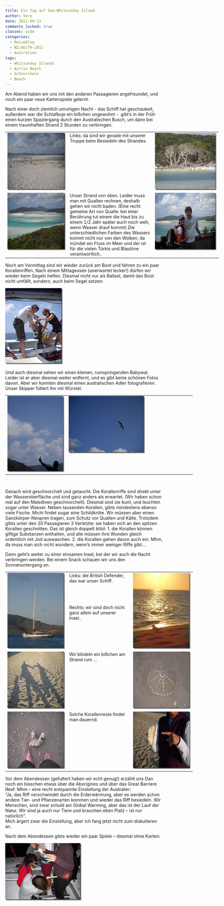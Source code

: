 ```yaml
---
title: Ein Tag auf See–Whitsunday Island
author: Vero
date: 2011-09-23
comments_locked: true
classes: wide
categories:
  - Reiseblog
  - NZ/AU/TH-2011
  - Australien
tags:
  - Whitsunday Islands
  - Airlie Beach
  - Schnorcheln
  - Beach
---
```


<p>Am Abend haben wir uns mit den anderen Passagieren angefreundet, und noch ein paar neue Kartenspiele gelernt.</p>
<p>Nach einer doch ziemlich unruhigen Nacht - das Schiff hat geschaukelt, au&szlig;erdem war die Schlafkoje ein bi&szlig;chen ungewohnt -&nbsp; gibt&rsquo;s in der Fr&uuml;h einen kurzen Spaziergang durch den Australischen Busch, um dann bei einem traumhaften Strand 2 Stunden zu verbringen.</p>
<table style="width: 683px;" border="0" cellspacing="0" cellpadding="2">
<tbody>
<tr>
<td valign="top" width="200"><a href="/assets/images/2011/09/DSCN3123.jpg"><img src="/assets/images/2011/09/DSCN3123_thumb.jpg" width="244" height="184" alt="DSCN3123" border="0" /></a></td>
<td valign="top" width="269">Links: da sind wir gerade mit unserer Truppe beim Besiedeln des Strandes. <br /> <br /> <br /> <br /> <br /> </td>
<td valign="top" width="212"><a href="/assets/images/2011/09/DSCN3140.jpg"><img src="/assets/images/2011/09/DSCN3140_thumb.jpg" width="244" height="184" alt="DSCN3140" border="0" /></a></td>
</tr>
<tr>
<td valign="top" width="200"><a href="/assets/images/2011/09/DSCN3148.jpg"><img src="/assets/images/2011/09/DSCN3148_thumb.jpg" width="244" height="184" alt="DSCN3148" border="0" /></a></td>
<td valign="top" width="269">Unser Strand von oben. Leider muss man mit Quallen rechnen, deshalb gehen wir nicht baden. (Eine recht gemeine Art von Qualle: bei einer Ber&uuml;hrung tut einem die Haut bis zu einem 1/2 Jahr sp&auml;ter auch noch weh, wenn Wasser drauf kommt) Die unterschiedlichen Farben des Wassers kommt nicht nur von den Wolken, da m&uuml;ndet ein Fluss im Meer und der ist f&uuml;r die vielen T&uuml;rkis und Blaut&ouml;ne verantworltich..</td>
<td valign="top" width="212"><a href="/assets/images/2011/09/DSCN3153.jpg"><img src="/assets/images/2011/09/DSCN3153_thumb.jpg" width="244" height="184" alt="DSCN3153" border="0" /></a></td>
</tr>
</tbody>
</table>
<p>Noch am Vormittag sind wir wieder zur&uuml;ck am Boot und fahren zu ein paar Korallenriffen. Nach einem Mittagessen (unerwartet lecker!) d&uuml;rfen wir wieder beim Segeln helfen. Diesmal nicht nur als Ballast, damit das Boot nicht umf&auml;llt, sondern, auch beim Segel setzen:</p>
<p><a href="/assets/images/2011/09/DSCN3172.jpg"><img src="/assets/images/2011/09/DSCN3172_thumb.jpg" width="184" height="244" alt="DSCN3172" border="0" /></a></p>
<p>Und auch diesmal sehen wir einen kleinen, rumspringenden Babywal. Leider ist er aber diesmal weiter entfernt, und es gibt keine sch&ouml;nen Fotos davon. Aber wir konnten diesmal einen australischen Adler fotografieren. Unser Skipper f&uuml;ttert ihn mit W&uuml;rstel:</p>
<table style="width: 600px;" border="0" cellspacing="0" cellpadding="2">
<tbody>
<tr>
<td valign="top" width="191"><a href="/assets/images/2011/09/DSCN3185_1.jpg"><img src="/assets/images/2011/09/DSCN3185_thumb_1.jpg" width="184" height="244" alt="DSCN3185" border="0" /></a></td>
<td valign="top" width="409"><a href="/assets/images/2011/09/DSCN3200.jpg"><img src="/assets/images/2011/09/DSCN3200_thumb.jpg" width="244" height="184" alt="DSCN3200" border="0" /></a></td>
</tr>
</tbody>
</table>
<p>&nbsp;</p>
<p>Danach wird geschnorchelt und getaucht. Die Korallenriffe sind direkt unter der Wasseroberfl&auml;che und sind ganz anders als erwartet. (Wir haben schon mal auf den Malediven geschnorchelt). Diesmal sind sie bunt, und leuchten sogar unter Wasser. Neben tausenden Korallen, gibts mindestens ebenso viele Fische. Michi findet sogar eine Schildkr&ouml;te. Wir m&uuml;ssen aber einen Ganzk&ouml;rper-Neopren tragen, zum Schutz vor Quallen und K&auml;lte. Trotzdem gibts unter den 20 Passagieren 3 Verletzte: sie haben sich an den spitzen Korallen geschnitten. Das ist gleich doppelt bl&ouml;d: 1. die Korallen k&ouml;nnen giftige Substanzen enthalten, und alle m&uuml;ssen ihre Wunden gleich ordentlich mit Jod auswaschen. 2. die Korallen gehen davon auch ein. Mhm, da muss man sich nicht wundern, wenn&rsquo;s immer weniger Riffe gibt&hellip;</p>
<p>Dann geht&rsquo;s weiter zu einer einsamen Insel, bei der wir auch die Nacht verbringen werden. Bei einem Snack schauen wir uns den Sonnenuntergang an.</p>
<table style="width: 600px;" border="0" cellspacing="0" cellpadding="2">
<tbody>
<tr>
<td valign="top" width="200"><a href="/assets/images/2011/09/DSCN3213.jpg"><img src="/assets/images/2011/09/DSCN3213_thumb.jpg" width="184" height="244" alt="DSCN3213" border="0" /></a></td>
<td valign="top" width="200">Links: die British Defender, das war unser Schiff. <br /> <br /> <br /> <br /> <br />Rechts: wir sind doch nicht ganz allein auf unserer Insel..</td>
<td valign="top" width="200"><a href="/assets/images/2011/09/DSCN3227.jpg"><img src="/assets/images/2011/09/DSCN3227_thumb.jpg" width="184" height="244" alt="DSCN3227" border="0" /></a></td>
</tr>
<tr>
<td valign="top" width="200"><a href="/assets/images/2011/09/DSCN3212.jpg"><img src="/assets/images/2011/09/DSCN3212_thumb.jpg" width="244" height="184" alt="DSCN3212" border="0" /></a></td>
<td valign="top" width="200">Wir bl&ouml;deln ein bi&szlig;chen am Strand rum &hellip; </td>
<td valign="top" width="200"><a href="/assets/images/2011/09/DSCN3251.jpg"><img src="/assets/images/2011/09/DSCN3251_thumb.jpg" width="244" height="184" alt="DSCN3251" border="0" /></a></td>
</tr>
<tr>
<td valign="top" width="200"><a href="/assets/images/2011/09/DSCN3254.jpg"><img src="/assets/images/2011/09/DSCN3254_thumb.jpg" width="244" height="184" alt="DSCN3254" border="0" /></a></td>
<td valign="top" width="200">Solche Korallenreste findet man dauernd.</td>
<td valign="top" width="200"><a href="/assets/images/2011/09/DSCN3204.jpg"><img src="/assets/images/2011/09/DSCN3204_thumb.jpg" width="244" height="184" alt="DSCN3204" border="0" /></a></td>
</tr>
</tbody>
</table>
<p>Vor dem Abendessen (gefuttert haben wir echt genug!) erz&auml;hlt uns Dan noch ein bisschen etwas &uuml;ber die Aborigines und &uuml;ber das Great Barriere Reef. Mhm &ndash; eine recht entspannte Einstellung der Australier: <br />&ldquo;Ja, das Riff verschwindet durch die Erderw&auml;rmung, aber es werden schon andere Tier- und Pflanzenarten kommen und wieder das Riff besiedeln. Wir Menschen, sind zwar schuld am Global Warming, aber das ist der Lauf der Natur. Wir sind ja auch nur Tiere und brauchen eben Platz &ndash; ist nur nat&uuml;rlich&rdquo;. <br />Mich &auml;rgert zwar die Einstellung, aber ich fang jetzt nicht zum diskutieren an.</p>
<p>Nach dem Abendessen gibts wieder ein paar Spiele &ndash; diesmal ohne Karten:</p>
<p><a href="/assets/images/2011/09/DSCN3258.jpg"><img src="/assets/images/2011/09/DSCN3258_thumb.jpg" width="244" height="184" alt="DSCN3258" border="0" /></a></p>
